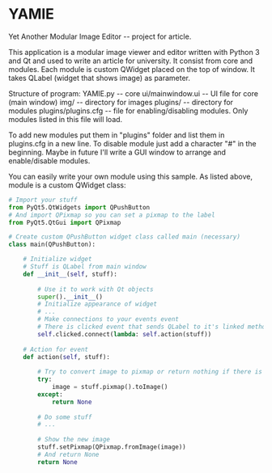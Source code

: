 # YAMIE
Yet Another Modular Image Editor -- project for article.

This application is a modular image viewer and editor written with Python 3 and Qt and used to write an article for university. It consist from core and modules. Each module is custom QWidget placed on the top of window. It takes QLabel (widget that shows image) as parameter.

Structure of program:
YAMIE.py -- core
ui/mainwindow.ui -- UI file for core (main window)
img/ -- directory for images
plugins/ -- directory for modules
plugins/plugins.cfg -- file for enabling/disabling modules. Only modules listed in this file will load.

To add new modules put them in "plugins" folder and list them in plugins.cfg in a new line. To disable module just add a character "#" in the beginning. Maybe in future I'll write a GUI window to arrange and enable/disable modules.

You can easily write your own module using this sample. As listed above, module is a custom QWidget class:
```python
# Import your stuff
from PyQt5.QtWidgets import QPushButton
# And import QPixmap so you can set a pixmap to the label
from PyQt5.QtGui import QPixmap

# Create custom QPushButton widget class called main (necessary)
class main(QPushButton):

    # Initialize widget
    # Stuff is QLabel from main window
    def __init__(self, stuff):
        
        # Use it to work with Qt objects
        super().__init__()
        # Initialize appearance of widget
        # ...
        # Make connections to your events event
        # There is clicked event that sends QLabel to it's linked method action
        self.clicked.connect(lambda: self.action(stuff))
    
    # Action for event
    def action(self, stuff):
        
        # Try to convert image to pixmap or return nothing if there is no image
        try:
            image = stuff.pixmap().toImage()
        except:
            return None
        
        # Do some stuff
        # ...
        
        # Show the new image
        stuff.setPixmap(QPixmap.fromImage(image))
        # And return None
        return None
```
